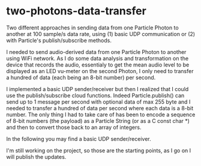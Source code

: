 # two-photons-data-transfer
Two different approaches in sending data from one Particle Photon to another at 100 sample/s data rate, using (1) basic UDP communication or (2) with Particle's publish/subscribe methods.

I needed to send audio-derived data from one Particle Photon to another using WiFi network. As I do some data analysis and transformation on the device that records the audio, essentialy to get the mean audio level to be displayed as an LED vu-meter on the second Photon, I only need to transfer a hundred of data (each being an 8-bit number) per second.

I implemented a basic UDP sender/receiver but then I realized that I could use the publish/subscribe cloud functions. Indeed Particle.publish() can send up to 1 message per second with optional data of max 255 byte and I needed to transfer a hundred of data per second where each data is a 8-bit number.
The only thing I had to take care of has been to encode a sequence of 8-bit numbers (the payload) as a Particle String (or as a C const char *)  and then to convert those back to an array of integers.

In the following you may find a basic UDP sender/receiver.

I'm still working on the project, so those are the starting points, as I go on I will publish the updates.
